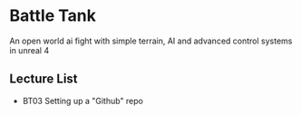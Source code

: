 # Battle Tank
An open world ai fight with simple terrain, AI and advanced control systems in unreal 4

## Lecture List
* BT03 Setting up a "Github" repo
